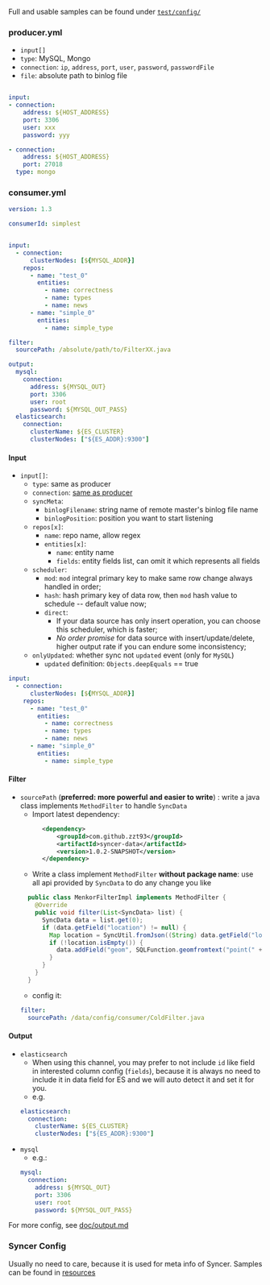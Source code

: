 
Full and usable samples can be found under [`test/config/`](test/config/)

### producer.yml
- `input[]`
 - `type`: MySQL, Mongo
 - <a name="connection"></a>`connection`: `ip`, `address`, `port`, `user`, `password`, `passwordFile`
 - `file`: absolute path to binlog file

```yaml

input:
- connection:
    address: ${HOST_ADDRESS}
    port: 3306
    user: xxx
    password: yyy

- connection:
    address: ${HOST_ADDRESS}
    port: 27018
  type: mongo
```
### <a name="consumer_config"></a>consumer.yml

```yaml
version: 1.3

consumerId: simplest


input:
  - connection:
      clusterNodes: [${MYSQL_ADDR}]
    repos:
      - name: "test_0"
        entities:
          - name: correctness
          - name: types
          - name: news
      - name: "simple_0"
        entities:
          - name: simple_type

filter:
  sourcePath: /absolute/path/to/FilterXX.java

output:
  mysql:
    connection:
      address: ${MYSQL_OUT}
      port: 3306
      user: root
      password: ${MYSQL_OUT_PASS}
  elasticsearch:
    connection:
      clusterName: ${ES_CLUSTER}
      clusterNodes: ["${ES_ADDR}:9300"]
```

#### Input
- `input[]`:
  - `type`: same as producer
  - `connection`: [same as producer](#connection)
  - `syncMeta`:
    - `binlogFilename`: string name of remote master's binlog file name
    - `binlogPosition`: position you want to start listening
  - `repos[x]`:
    - `name`: repo name, allow regex
    - `entities[x]`:
      - `name`: entity name
      - `fields`: entity fields list, can omit it which represents all fields
  - `scheduler`:
    - `mod`: `mod` integral primary key to make same row change always handled in order;
    - `hash`: hash primary key of data row, then `mod` hash value to schedule -- default value now;
    - `direct`: 
      - If your data source has only insert operation, you can choose this scheduler, which is faster;
      - *No order promise* for data source with insert/update/delete, higher output rate if you can endure some inconsistency;
  - `onlyUpdated`: whether sync not `updated` event (only for `MySQL`)
    - `updated` definition: `Objects.deepEquals` == true 

```yml
input:
  - connection:
      clusterNodes: [${MYSQL_ADDR}]
    repos:
      - name: "test_0"
        entities:
          - name: correctness
          - name: types
          - name: news
      - name: "simple_0"
        entities:
          - name: simple_type
```
#### Filter


- `sourcePath` (**preferred: more powerful and easier to write**) : write a java class implements `MethodFilter`  to handle `SyncData`
  - Import latest dependency:
  ```xml
        <dependency>
            <groupId>com.github.zzt93</groupId>
            <artifactId>syncer-data</artifactId>
            <version>1.0.2-SNAPSHOT</version>
        </dependency>

  ```
  - Write a class implement `MethodFilter` **without package name**: use all api provided by `SyncData` to do any change you like
  ```java
    public class MenkorFilterImpl implements MethodFilter {
      @Override
      public void filter(List<SyncData> list) {
        SyncData data = list.get(0);
        if (data.getField("location") != null) {
          Map location = SyncUtil.fromJson((String) data.getField("location"));
          if (!location.isEmpty()) {
            data.addField("geom", SQLFunction.geomfromtext("point(" + location.get("longitude") + "," + location.get("latitude") + ")"));
          }
        }
      }
    }

  ```
  - config it:
  ```yaml
  filter:
    sourcePath: /data/config/consumer/ColdFilter.java
  ```



#### Output

- `elasticsearch`
  - When using this channel, you may prefer to not include `id` like field in interested column config (`fields`),
  because it is always no need to include it in data field for ES and we will auto detect it and set it for you.
  - e.g.
  ```yml
  elasticsearch:
    connection:
      clusterName: ${ES_CLUSTER}
      clusterNodes: ["${ES_ADDR}:9300"]

  ```
- `mysql`
  - e.g.:
  ```yml
  mysql:
    connection:
      address: ${MYSQL_OUT}
      port: 3306
      user: root
      password: ${MYSQL_OUT_PASS}
  ```
For more config, see [doc/output.md](doc/output.md)

### Syncer Config

Usually no need to care, because it is used for meta info of Syncer. Samples can be found in [resources](syncer-core/src/main/resources)

